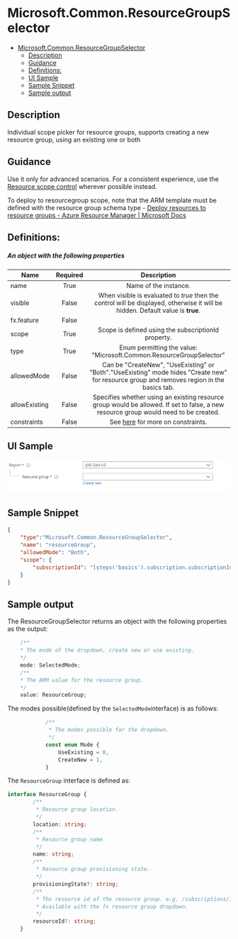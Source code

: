 <a name="microsoft-common-resourcegroupselector"></a>
# Microsoft.Common.ResourceGroupSelector
* [Microsoft.Common.ResourceGroupSelector](#microsoft-common-resourcegroupselector)
    * [Description](#microsoft-common-resourcegroupselector-description)
    * [Guidance](#microsoft-common-resourcegroupselector-guidance)
    * [Definitions:](#microsoft-common-resourcegroupselector-definitions)
    * [UI Sample](#microsoft-common-resourcegroupselector-ui-sample)
    * [Sample Snippet](#microsoft-common-resourcegroupselector-sample-snippet)
    * [Sample output](#microsoft-common-resourcegroupselector-sample-output)

<a name="microsoft-common-resourcegroupselector-description"></a>
## Description
Individual scope picker for resource groups, supports creating a new resource group, using an existing one or both
<a name="microsoft-common-resourcegroupselector-guidance"></a>
## Guidance
Use it only for advanced scenarios. For a consistent experience, use the [Resource scope control](dx-control-Microsoft.Common.ResourceScope.md) wherever possible instead. <p/> To deploy to resourcegroup scope, note that the ARM template must be defined with the resource group schema type - [Deploy resources to resource groups - Azure Resource Manager | Microsoft Docs](https://learn.microsoft.com/azure/azure-resource-manager/templates/deploy-to-resource-group?tabs=azure-cli#schema)
<a name="microsoft-common-resourcegroupselector-definitions"></a>
## Definitions:
<a name="microsoft-common-resourcegroupselector-definitions-an-object-with-the-following-properties"></a>
##### An object with the following properties
| Name | Required | Description
| ---|:--:|:--:|
|name|True|Name of the instance.
|visible|False|When visible is evaluated to *true* then the control will be displayed, otherwise it will be hidden.  Default value is **true**.
|fx.feature|False|
|scope|True|Scope is defined using the subscriptionId property.
|type|True|Enum permitting the value: "Microsoft.Common.ResourceGroupSelector"
|allowedMode|False|Can be "CreateNew", "UseExisting" or "Both"."UseExisting" mode hides "Create new" for resource group and removes region in the basics tab.
|allowExisting|False|Specifies whether using an existing resource group would be allowed. If set to false, a new resource group would need to be created.
|constraints|False|See [here](dx-resourceConstraints-validations.md) for more on constraints.
<a name="microsoft-common-resourcegroupselector-ui-sample"></a>
## UI Sample
![alt-text](../media/dx/controls/Microsoft.Common.ResourceGroupSelector.png "Default UI")  
<a name="microsoft-common-resourcegroupselector-sample-snippet"></a>
## Sample Snippet

```json
{
    "type":"Microsoft.Common.ResourceGroupSelector",
    "name": "resourceGroup",
    "allowedMode": "Both",
    "scope": {
        "subscriptionId": "[steps('basics').subscription.subscriptionId]"
    }
}

```
<a name="microsoft-common-resourcegroupselector-sample-output"></a>
## Sample output
  The ResourceGroupSelector returns an object with the following properties as the output:

```typescript
    /**
    * The mode of the dropdown, create new or use existing.
    */
    mode: SelectedMode;
    /**
    * The ARM value for the resource group.
    */
    value: ResourceGroup;
```

The modes possible(defined by the <code>SelectedMode</code>interface) is as follows:
```typescript
            /**
             * The modes possible for the dropdown.
             */
            const enum Mode {
                UseExisting = 0,
                CreateNew = 1,
            }
```

The <code>ResourceGroup</code> interface is defined as:
```typescript
interface ResourceGroup {
        /**
         * Resource group location.
         */
        location: string;
        /**
         * Resource group name.
         */
        name: string;
        /**
         * Resource group provisioning state.
         */
        provisioningState?: string;
        /**
         * The resource id of the resource group. e.g. /subscriptions/123/resourceGroups/${this.name}
         * Available with the fx resource group dropdown.
         */
        resourceId?: string;
    }
```

